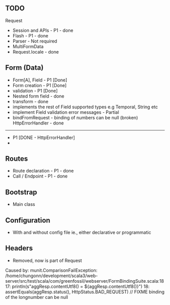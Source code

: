 TODO 
---
Request
+ Session and APIs - P1 - done
+ Flash - P1 - done
+ Parser - Not required
+ MultiFormData 
+ Request.locale - done

Form (Data)
---
+ Form[A], Field - P1 [Done]
+ Form creation - P1 [Done]
+ validation - P1  [Done]
+ Nested form field - done
+ transform - done
+ implements the rest of Field supported types e.g Temporal, String etc
+ implement Field validation error messages - Partial
+ bindFromRequest - binding of numbers can be null (broken)
HttpErrorHandler - done
---
+ P1 [DONE - HttpErrorHandler]
+ 
Routes
---
+ Route declaration - P1 - done
+ Call / Endpoint - P1 - done


Bootstrap
---
+ Main class

Configuration
---
+ With and without config file ie., either declarative or programmatic


Headers
---
+ Removed, now is part of Request

Caused by: munit.ComparisonFailException: /home/chungonn/development/scala3/web-server/src/test/scala/com/greenfossil/webserver/FormBindingSuite.scala:18
17:      println(s"aggResp.contentUtf8() = ${aggResp.contentUtf8()}")
18:      assertEquals(aggResp.status(), HttpStatus.BAD_REQUEST) // FIXME binding of the longnumber can be null
